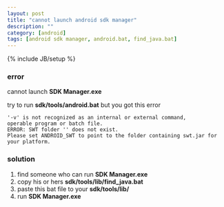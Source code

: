 ```yaml
---
layout: post
title: "cannot launch android sdk manager"
description: ""
category: [android]
tags: [android sdk manager, android.bat, find_java.bat]
---
```

{% include JB/setup %}

### error

cannot launch **SDK Manager.exe**
    
try to run **sdk/tools/android.bat** but you got this error

    '-v' is not recognized as an internal or external command,
    operable program or batch file.
    ERROR: SWT folder '' does not exist.
    Please set ANDROID_SWT to point to the folder containing swt.jar for your platform.

### solution

1. find someone who can run **SDK Manager.exe**
2. copy his or hers **sdk/tools/lib/find_java.bat**
3. paste this bat file to your **sdk/tools/lib/**
4. run **SDK Manager.exe**
